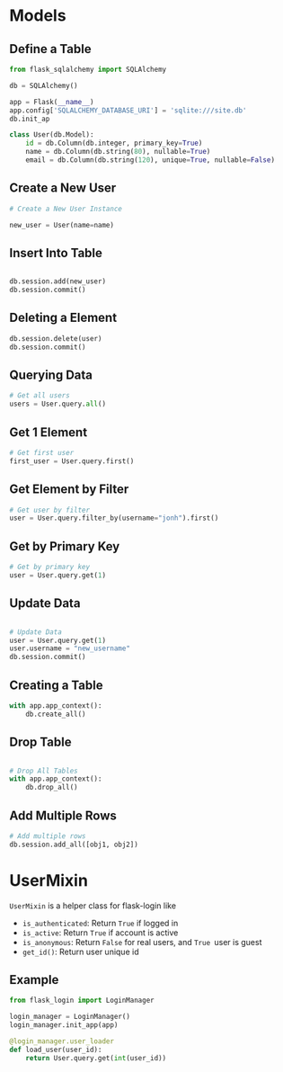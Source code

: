 # Models
## Define a Table

```python
from flask_sqlalchemy import SQLAlchemy

db = SQLAlchemy()

app = Flask(__name__)
app.config['SQLALCHEMY_DATABASE_URI'] = 'sqlite:///site.db'
db.init_ap

class User(db.Model):
	id = db.Column(db.integer, primary_key=True)
	name = db.Column(db.string(80), nullable=True)
	email = db.Column(db.string(120), unique=True, nullable=False)
```

## Create a New User
```python
# Create a New User Instance

new_user = User(name=name)
```

## Insert Into Table
```python

db.session.add(new_user)
db.session.commit()
```

## Deleting a Element
```python
db.session.delete(user)
db.session.commit()
```

## Querying Data 
```python
# Get all users
users = User.query.all()
```

## Get 1 Element 
```python
# Get first user
first_user = User.query.first()
```

## Get Element by Filter 
```python
# Get user by filter
user = User.query.filter_by(username="jonh").first()
```

## Get by Primary Key 
```python
# Get by primary key
user = User.query.get(1)
```

## Update Data
```python

# Update Data
user = User.query.get(1)
user.username = "new_username"
db.session.commit()
```

## Creating a Table
```python
with app.app_context():
	db.create_all()
```

## Drop Table
```python

# Drop All Tables
with app.app_context():
	db.drop_all()
```

## Add Multiple Rows
```python
# Add multiple rows	
db.session.add_all([obj1, obj2])
```

# UserMixin
`UserMixin` is a helper class for flask-login like
- `is_authenticated`: Return `True` if logged in
- `is_active`:  Return `True` if account is active
- `is_anonymous`:  Return `False` for real users, and `True `user is guest
- `get_id()`: Return user unique id

## Example
```python
from flask_login import LoginManager

login_manager = LoginManager()
login_manager.init_app(app)

@login_manager.user_loader
def load_user(user_id):
    return User.query.get(int(user_id))
```
